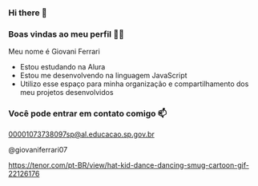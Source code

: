 ### Hi there 👋

### Boas vindas ao meu perfil 🖤💛

Meu nome é Giovani Ferrari

- Estou estudando na Alura
- Estou me desenvolvendo na linguagem JavaScript
- Utilizo esse espaço para minha organização e compartilhamento dos meu projetos desenvolvidos

### Você pode entrar em contato comigo 📫

00001073738097sp@al.educacao.sp.gov.br

@giovaniferrari07

https://tenor.com/pt-BR/view/hat-kid-dance-dancing-smug-cartoon-gif-22126176
